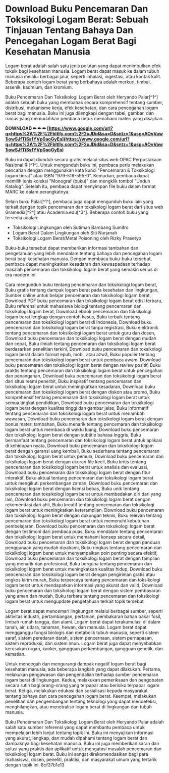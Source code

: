 
 
# Download Buku Pencemaran Dan Toksikologi Logam Berat: Sebuah Tinjauan Tentang Bahaya Dan Pencegahan Logam Berat Bagi Kesehatan Manusia
 
Logam berat adalah salah satu jenis polutan yang dapat menimbulkan efek toksik bagi kesehatan manusia. Logam berat dapat masuk ke dalam tubuh manusia melalui berbagai jalur, seperti inhalasi, ingestasi, atau kontak kulit. Beberapa contoh logam berat yang berbahaya adalah merkuri, timbal, arsenik, kadmium, dan kromium.
 
Buku Pencemaran Dan Toksikologi Logam Berat oleh Heryando Palar[^1^] adalah sebuah buku yang membahas secara komprehensif tentang sumber, distribusi, mekanisme kerja, efek kesehatan, dan cara pencegahan logam berat bagi manusia. Buku ini juga dilengkapi dengan tabel, gambar, dan rumus yang memudahkan pembaca untuk memahami materi yang disajikan.
 
**DOWNLOAD ✏ ✏ ✏ [https://www.google.com/url?q=https%3A%2F%2Fbltlly.com%2F2uJDid&sa=D&sntz=1&usg=AOvVaw1iowSJfTiSsfYVp0aoGyEa](https://www.google.com/url?q=https%3A%2F%2Fbltlly.com%2F2uJDid&sa=D&sntz=1&usg=AOvVaw1iowSJfTiSsfYVp0aoGyEa)**


 
Buku ini dapat diunduh secara gratis melalui situs web OPAC Perpustakaan Nasional RI[^1^]. Untuk mengunduh buku ini, pembaca perlu melakukan pencarian dengan menggunakan kata kunci "Pencemaran & Toksikologi logam berat" atau ISBN "979-518-595-0". Kemudian, pembaca dapat memilih jenis koleksi "Monograf (buku)" dan mengklik tombol "Unduh Katalog". Setelah itu, pembaca dapat menyimpan file buku dalam format MARC ke dalam perangkatnya.
 
Selain buku Palar[^1^], pembaca juga dapat mengunduh buku lain yang terkait dengan topik pencemaran dan toksikologi logam berat dari situs web Gramedia[^2^] atau Academia.edu[^3^]. Beberapa contoh buku yang tersedia adalah:
 
- Toksikologi Lingkungan oleh Sutiman Bambang Sumitro
- Logam Berat Dalam Lingkungan oleh Siti Nurjanah
- Toksikologi Logam Berat/Metal Poisoning oleh Rizky Prasetyo

Buku-buku tersebut dapat memberikan informasi tambahan dan pengetahuan yang lebih mendalam tentang bahaya dan pencegahan logam berat bagi kesehatan manusia. Dengan membaca buku-buku tersebut, pembaca dapat meningkatkan kesadaran dan kewaspadaan terhadap masalah pencemaran dan toksikologi logam berat yang semakin serius di era modern ini.
 
Cara mengunduh buku tentang pencemaran dan toksikologi logam berat,  Buku gratis tentang dampak logam berat pada kesehatan dan lingkungan,  Sumber online untuk belajar pencemaran dan toksikologi logam berat,  Download PDF buku pencemaran dan toksikologi logam berat edisi terbaru,  Buku referensi untuk mahasiswa biologi tentang pencemaran dan toksikologi logam berat,  Download ebook pencemaran dan toksikologi logam berat lengkap dengan contoh kasus,  Buku terbaik tentang pencemaran dan toksikologi logam berat di Indonesia,  Download buku pencemaran dan toksikologi logam berat tanpa registrasi,  Buku elektronik tentang pencemaran dan toksikologi logam berat untuk guru dan dosen,  Download buku pencemaran dan toksikologi logam berat dengan mudah dan cepat,  Buku ilmiah tentang pencemaran dan toksikologi logam berat berdasarkan penelitian terkini,  Download buku pencemaran dan toksikologi logam berat dalam format epub, mobi, atau azw3,  Buku populer tentang pencemaran dan toksikologi logam berat untuk pembaca awam,  Download buku pencemaran dan toksikologi logam berat dengan review positif,  Buku praktis tentang pencemaran dan toksikologi logam berat untuk pencegahan dan penanganan,  Download buku pencemaran dan toksikologi logam berat dari situs resmi penerbit,  Buku inspiratif tentang pencemaran dan toksikologi logam berat untuk meningkatkan kesadaran,  Download buku pencemaran dan toksikologi logam berat dengan diskon atau promo,  Buku komprehensif tentang pencemaran dan toksikologi logam berat untuk semua tingkat pendidikan,  Download buku pencemaran dan toksikologi logam berat dengan kualitas tinggi dan gambar jelas,  Buku informatif tentang pencemaran dan toksikologi logam berat untuk menambah wawasan,  Download buku pencemaran dan toksikologi logam berat dengan bonus materi tambahan,  Buku menarik tentang pencemaran dan toksikologi logam berat untuk membaca di waktu luang,  Download buku pencemaran dan toksikologi logam berat dengan subtitle bahasa Inggris,  Buku bermanfaat tentang pencemaran dan toksikologi logam berat untuk aplikasi di kehidupan nyata,  Download buku pencemaran dan toksikologi logam berat dengan garansi uang kembali,  Buku sederhana tentang pencemaran dan toksikologi logam berat untuk pemula,  Download buku pencemaran dan toksikologi logam berat dengan ukuran file kecil,  Buku kritis tentang pencemaran dan toksikologi logam berat untuk analisis dan evaluasi,  Download buku pencemaran dan toksikologi logam berat dengan fitur interaktif,  Buku aktual tentang pencemaran dan toksikologi logam berat untuk mengikuti perkembangan zaman,  Download buku pencemaran dan toksikologi logam berat dengan lisensi bebas,  Buku unik tentang pencemaran dan toksikologi logam berat untuk membedakan diri dari yang lain,  Download buku pencemaran dan toksikologi logam berat dengan rekomendasi dari ahli,  Buku kreatif tentang pencemaran dan toksikologi logam berat untuk meningkatkan keterampilan,  Download buku pencemaran dan toksikologi logam berat dengan dukungan teknis,  Buku relevan tentang pencemaran dan toksikologi logam berat untuk memenuhi kebutuhan pembelajaran,  Download buku pencemaran dan toksikologi logam berat dengan testimoni dari pembaca puas,  Buku mendalam tentang pencemaran dan toksikologi logam berat untuk memahami konsep secara detail,  Download buku pencemaran dan toksikologi logam berat dengan panduan penggunaan yang mudah dipahami,  Buku ringkas tentang pencemaran dan toksikologi logam berat untuk menyampaikan poin penting secara efektif,  Download buku pencemaran dan toksikologi logam berat dengan tampilan yang menarik dan profesional,  Buku berguna tentang pencemaran dan toksikologi logam berat untuk meningkatkan kualitas hidup,  Download buku pencemaran dan toksikologi logam berat dengan pengiriman gratis atau ongkos kirim murah,  Buku terpercaya tentang pencemaran dan toksikologi logam berat untuk mendapatkan informasi yang akurat dan valid,  Download buku pencemaran dan toksikologi logam berat dengan sistem pembayaran yang aman dan mudah,  Buku terbaru tentang pencemaran dan toksikologi logam berat untuk mengupdate pengetahuan terkait topik tersebut
  
Logam berat dapat mencemari lingkungan melalui berbagai sumber, seperti aktivitas industri, pertambangan, pertanian, pembakaran bahan bakar fosil, limbah rumah tangga, dan alami. Logam berat dapat terakumulasi di dalam tanah, air, udara, tanaman, hewan, dan manusia. Logam berat dapat mengganggu fungsi biologis dan metabolik tubuh manusia, seperti sistem saraf, sistem peredaran darah, sistem pencernaan, sistem pernapasan, sistem reproduksi, dan sistem imun. Logam berat juga dapat menyebabkan kerusakan organ, kanker, gangguan perkembangan, gangguan genetik, dan kematian.
 
Untuk mencegah dan mengurangi dampak negatif logam berat bagi kesehatan manusia, ada beberapa langkah yang dapat dilakukan. Pertama, melakukan pengawasan dan pengendalian terhadap sumber pencemaran logam berat di lingkungan. Kedua, melakukan pemeriksaan dan pengobatan secara rutin bagi orang-orang yang terpapar atau berisiko terpapar logam berat. Ketiga, melakukan edukasi dan sosialisasi kepada masyarakat tentang bahaya dan cara pencegahan logam berat. Keempat, melakukan penelitian dan pengembangan tentang teknologi yang dapat mendeteksi, menghilangkan, atau menetralisir logam berat di lingkungan dan tubuh manusia.
 
Buku Pencemaran Dan Toksikologi Logam Berat oleh Heryando Palar adalah salah satu sumber referensi yang dapat membantu pembaca untuk mempelajari lebih lanjut tentang topik ini. Buku ini menyajikan informasi yang akurat, lengkap, dan mudah dipahami tentang logam berat dan dampaknya bagi kesehatan manusia. Buku ini juga memberikan saran dan solusi yang praktis dan aplikatif untuk mengatasi masalah pencemaran dan toksikologi logam berat. Buku ini sangat direkomendasikan bagi para mahasiswa, dosen, peneliti, praktisi, dan masyarakat umum yang tertarik dengan topik ini.
 8cf37b1e13
 
